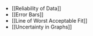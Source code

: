 - [[Reliability of Data]]
- [[Error Bars]]
- [[Line of Worst Acceptable Fit]]
- [[Uncertainty in Graphs]]